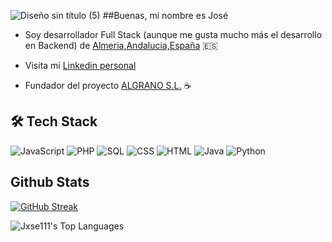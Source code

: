 ![Diseño sin título (5)](https://github.com/user-attachments/assets/7fd73b1f-0aa8-4496-aaa3-f9f7b7229ba7)
##Buenas, mi nombre es José

* Soy desarrollador Full Stack (aunque me gusta mucho más el desarrollo en Backend) de [Almeria,Andalucia,España](https://maps.apple.com/place?auid=10083114876911050888&lsp=9902) 🇪🇸

* Visita mi [Linkedin personal](https://www.linkedin.com/in/jos%C3%A9-mart%C3%ADnez-estrada-997b77208/)
  
* Fundador del proyecto [ALGRANO S.L.](https://github.com/Jxse111/ALGRANO_SL_PROCESO_MVC) ☕

 ## 🛠️ Tech Stack 

![JavaScript](https://img.shields.io/badge/-.js-yellow?style=for-the-badge&logo=javascript)
![PHP](https://img.shields.io/badge/-.php-777bb4?style=for-the-badge&logo=php)
![SQL](https://img.shields.io/badge/-.sql-4479A1?style=for-the-badge&logo=mysql)
![CSS](https://img.shields.io/badge/-.css-264de4?style=for-the-badge&logo=css3&logoColor=white)
![HTML](https://img.shields.io/badge/-.html-e34c26?style=for-the-badge&logo=html5&logoColor=white)
![Java](https://img.shields.io/badge/-.java-007396?style=for-the-badge&logo=java&logoColor=white)
![Python](https://img.shields.io/badge/-.py-3776AB?style=for-the-badge&logo=python&logoColor=white)






## Github Stats 
[![GitHub Streak](https://github-readme-streak-stats.herokuapp.com?user=Jxse111&theme=dark)](https://git.io/streak-stats)

![Jxse111's Top Languages](https://github-readme-stats.vercel.app/api/top-langs/?username=Jxse111&theme=dark&show_icons=true&hide_border=true&layout=compact)
